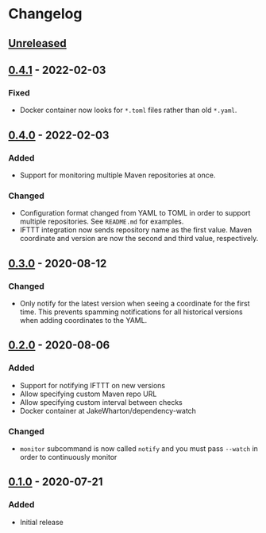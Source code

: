 # Changelog

## [Unreleased]

## [0.4.1] - 2022-02-03

### Fixed

 - Docker container now looks for `*.toml` files rather than old `*.yaml`.


## [0.4.0] - 2022-02-03

### Added

 - Support for monitoring multiple Maven repositories at once.

### Changed

 - Configuration format changed from YAML to TOML in order to support multiple repositories. See
   `README.md` for examples.
 - IFTTT integration now sends repository name as the first value. Maven coordinate and version
   are now the second and third value, respectively.


## [0.3.0] - 2020-08-12

### Changed

 - Only notify for the latest version when seeing a coordinate for the first time. This prevents
   spamming notifications for all historical versions when adding coordinates to the YAML.


## [0.2.0] - 2020-08-06

### Added

 - Support for notifying IFTTT on new versions
 - Allow specifying custom Maven repo URL
 - Allow specifying custom interval between checks
 - Docker container at JakeWharton/dependency-watch

### Changed

 - `monitor` subcommand is now called `notify` and you must pass `--watch` in order to continuously monitor


## [0.1.0] - 2020-07-21

### Added

 - Initial release


[Unreleased]: https://github.com/JakeWharton/dependency-watch/compare/0.4.1...HEAD
[0.4.1]: https://github.com/JakeWharton/dependency-watch/releases/tag/0.4.1
[0.4.0]: https://github.com/JakeWharton/dependency-watch/releases/tag/0.4.0
[0.3.0]: https://github.com/JakeWharton/dependency-watch/releases/tag/0.3.0
[0.2.0]: https://github.com/JakeWharton/dependency-watch/releases/tag/0.2.0
[0.1.0]: https://github.com/JakeWharton/dependency-watch/releases/tag/0.1.0
